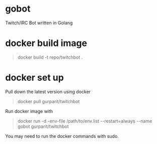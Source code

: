 # gobot
Twitch/IRC Bot written in Golang

# docker build image

> docker build -t repo/twitchbot .

# docker set up
Pull down the latest version using docker

> docker pull gurparit/twitchbot

Run docker image with

> docker run -d -env-file /path/to/env.list --restart=always --name gobot gurparit/twitchbot

You may need to run the docker commands with sudo.
